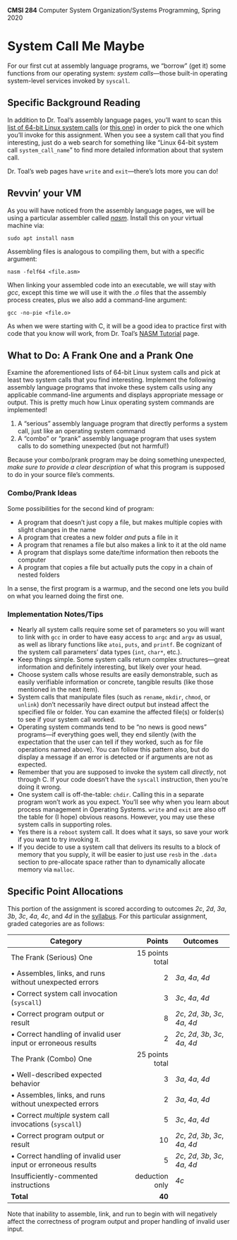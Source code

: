 **CMSI 284** Computer System Organization/Systems Programming, Spring 2020

# System Call Me Maybe
For our first cut at assembly language programs, we “borrow” (get it) some functions from our operating system: _system calls_—those built-in operating system-level services invoked by `syscall`.

## Specific Background Reading
In addition to Dr. Toal’s assembly language pages, you’ll want to scan this [list of 64-bit Linux system calls](https://filippo.io/linux-syscall-table/) (or [this one](http://blog.rchapman.org/posts/Linux_System_Call_Table_for_x86_64/)) in order to pick the one which you’ll invoke for this assignment. When you see a system call that you find interesting, just do a web search for something like “Linux 64-bit system call `system_call_name`” to find more detailed information about that system call.

Dr. Toal’s web pages have `write` and `exit`—there’s lots more you can do!

## Revvin’ your VM
As you will have noticed from the assembly language pages, we will be using a particular assembler called [_nasm_](https://www.nasm.us). Install this on your virtual machine via:

    sudo apt install nasm

Assembling files is analogous to compiling them, but with a specific argument:

    nasm -felf64 <file.asm>

When linking your assembled code into an executable, we will stay with _gcc_, except this time we will use it with the _.o_ files that the assembly process creates, plus we also add a command-line argument:

    gcc -no-pie <file.o>

As when we were starting with C, it will be a good idea to practice first with code that you know will work, from Dr. Toal’s [NASM Tutorial](http://cs.lmu.edu/~ray/notes/nasmtutorial) page.

## What to Do: A Frank One and a Prank One
Examine the aforementioned lists of 64-bit Linux system calls and pick at least two system calls that you find interesting. Implement the following assembly language programs that invoke these system calls using any applicable command-line arguments and displays appropriate message or output. This is pretty much how Linux operating system commands are implemented!

1. A “serious” assembly language program that directly performs a system call, just like an operating system command
2. A “combo” or “prank” assembly language program that uses system calls to do something unexpected (but not harmful!)

Because your combo/prank program may be doing something unexpected, _make sure to provide a clear description_ of what this program is supposed to do in your source file’s comments.

### Combo/Prank Ideas
Some possibilities for the second kind of program:
* A program that doesn’t just copy a file, but makes multiple copies with slight changes in the name
* A program that creates a new folder _and_ puts a file in it
* A program that renames a file but also makes a link to it at the old name
* A program that displays some date/time information then reboots the computer
* A program that copies a file but actually puts the copy in a chain of nested folders

In a sense, the first program is a warmup, and the second one lets you build on what you learned doing the first one.

### Implementation Notes/Tips
* Nearly all system calls require some set of parameters so you will want to link with `gcc` in order to have easy access to `argc` and `argv` as usual, as well as library functions like `atoi`, `puts`, and `printf`. Be cognizant of the system call parameters’ data types (`int`, `char*`, etc.).
* Keep things simple. Some system calls return complex structures—great information and definitely interesting, but likely over your head.
* Choose system calls whose results are easily demonstrable, such as easily verifiable information or concrete, tangible results (like those mentioned in the next item).
* System calls that manipulate files (such as `rename`, `mkdir`, `chmod`, or `unlink`) don’t necessarily have direct output but instead affect the specified file or folder. You can examine the affected file(s) or folder(s) to see if your system call worked.
* Operating system commands tend to be “no news is good news” programs—if everything goes well, they end silently (with the expectation that the user can tell if they worked, such as for file operations named above). You can follow this pattern also, but do display a message if an error is detected or if arguments are not as expected.
* Remember that you are supposed to invoke the system call _directly_, not through C. If your code doesn’t have the `syscall` instruction, then you’re doing it wrong.
* One system call is off-the-table: `chdir`. Calling this in a separate program won’t work as you expect. You’ll see why when you learn about process management in Operating Systems. `write` and `exit` are also off the table for (I hope) obvious reasons. However, you may use these system calls in supporting roles.
* Yes there is a `reboot` system call. It does what it says, so save your work if you want to try invoking it.
* If you decide to use a system call that delivers its results to a block of memory that you supply, it will be easier to just use `resb` in the `.data` section to pre-allocate space rather than to dynamically allocate memory via `malloc`.

## Specific Point Allocations
This portion of the assignment is scored according to outcomes _2c_, _2d_, _3a_, _3b_, _3c_, _4a_, _4c_, and _4d_ in the [syllabus](https://dondi.lmu.build/spring2020/cmsi284/cmsi284-spring2020-syllabus.pdf). For this particular assignment, graded categories are as follows:

| Category | Points | Outcomes |
| -------- | -----: | -------- |
| The Frank (Serious) One | 15 points total | |
| • Assembles, links, and runs without unexpected errors | 2 | _3a_, _4a_, _4d_ |
| • Correct system call invocation (`syscall`) | 3 | _3c_, _4a_, _4d_ |
| • Correct program output or result | 8 | _2c_, _2d_, _3b_, _3c_, _4a_, _4d_ |
| • Correct handling of invalid user input or erroneous results | 2 | _2c_, _2d_, _3b_, _3c_, _4a_, _4d_ |
| The Prank (Combo) One | 25 points total | |
| • Well-described expected behavior | 3 | _3a_, _4a_, _4d_ |
| • Assembles, links, and runs without unexpected errors | 2 | _3a_, _4a_, _4d_ |
| • Correct _multiple_ system call invocations (`syscall`) | 5 | _3c_, _4a_, _4d_ |
| • Correct program output or result | 10 | _2c_, _2d_, _3b_, _3c_, _4a_, _4d_ |
| • Correct handling of invalid user input or erroneous results | 5 | _2c_, _2d_, _3b_, _3c_, _4a_, _4d_ |
| Insufficiently-commented instructions | deduction only | _4c_ |
| **Total** | **40** |

Note that inability to assemble, link, and run to begin with will negatively affect the correctness of program output and proper handling of invalid user input.

